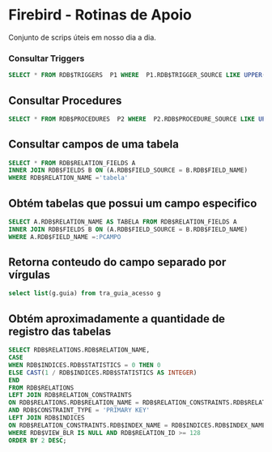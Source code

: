# Firebird - Rotinas de Apoio
Conjunto de scrips úteis em nosso dia a dia.

### Consultar Triggers
```sql
SELECT * FROM RDB$TRIGGERS  P1 WHERE  P1.RDB$TRIGGER_SOURCE LIKE UPPER('%tcb_escala_exportada%')
```
## Consultar Procedures
```sql
SELECT * FROM RDB$PROCEDURES  P2 WHERE  P2.RDB$PROCEDURE_SOURCE LIKE UPPER('%tcb_escala_exportada%')
```

## Consultar campos de uma tabela
```sql
SELECT * FROM RDB$RELATION_FIELDS A
INNER JOIN RDB$FIELDS B ON (A.RDB$FIELD_SOURCE = B.RDB$FIELD_NAME)
WHERE RDB$RELATION_NAME ='tabela'
```

## Obtém tabelas que possui um campo especifico
```sql
SELECT A.RDB$RELATION_NAME AS TABELA FROM RDB$RELATION_FIELDS A
INNER JOIN RDB$FIELDS B ON (A.RDB$FIELD_SOURCE = B.RDB$FIELD_NAME)
WHERE A.RDB$FIELD_NAME =:PCAMPO
```
## Retorna conteudo do campo separado por vírgulas
```sql
select list(g.guia) from tra_guia_acesso g
```
## Obtém aproximadamente a quantidade de registro das tabelas
```sql
SELECT RDB$RELATIONS.RDB$RELATION_NAME,
CASE
WHEN RDB$INDICES.RDB$STATISTICS = 0 THEN 0
ELSE CAST(1 / RDB$INDICES.RDB$STATISTICS AS INTEGER)
END
FROM RDB$RELATIONS
LEFT JOIN RDB$RELATION_CONSTRAINTS
ON RDB$RELATIONS.RDB$RELATION_NAME = RDB$RELATION_CONSTRAINTS.RDB$RELATION_NAME
AND RDB$CONSTRAINT_TYPE = 'PRIMARY KEY'
LEFT JOIN RDB$INDICES
ON RDB$RELATION_CONSTRAINTS.RDB$INDEX_NAME = RDB$INDICES.RDB$INDEX_NAME
WHERE RDB$VIEW_BLR IS NULL AND RDB$RELATION_ID >= 128
ORDER BY 2 DESC;
```
